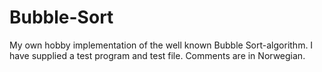 # Bubble-Sort
My own hobby implementation of the well known Bubble Sort-algorithm. I have supplied a test program and test file. Comments are in Norwegian.
